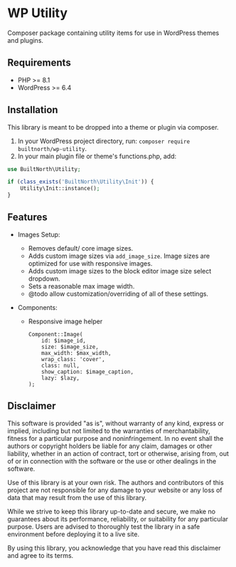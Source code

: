 # WP Utility

Composer package containing utility items for use in WordPress themes and plugins.

## Requirements

-   PHP >= 8.1
-   WordPress >= 6.4

## Installation

This library is meant to be dropped into a theme or plugin via composer.

1. In your WordPress project directory, run: `composer require builtnorth/wp-utility`.
2. In your main plugin file or theme's functions.php, add:

```php
use BuiltNorth\Utility;

if (class_exists('BuiltNorth\Utility\Init')) {
    Utility\Init::instance();
}
```

## Features

-   Images Setup:
    -   Removes default/ core image sizes.
    -   Adds custom image sizes via `add_image_size`. Image sizes are optimized for use with responsive images.
    -   Adds custom image sizes to the block editor image size select dropdown.
    -   Sets a reasonable max image width.
    -   @todo allow customization/overriding of all of these settings.
-   Components:

    -   Responsive image helper

        ```
        Component::Image(
        	id: $image_id,
        	size: $image_size,
        	max_width: $max_width,
        	wrap_class: 'cover',
        	class: null,
        	show_caption: $image_caption,
        	lazy: $lazy,
        );
        ```

## Disclaimer

This software is provided "as is", without warranty of any kind, express or implied, including but not limited to the warranties of merchantability, fitness for a particular purpose and noninfringement. In no event shall the authors or copyright holders be liable for any claim, damages or other liability, whether in an action of contract, tort or otherwise, arising from, out of or in connection with the software or the use or other dealings in the software.

Use of this library is at your own risk. The authors and contributors of this project are not responsible for any damage to your website or any loss of data that may result from the use of this library.

While we strive to keep this library up-to-date and secure, we make no guarantees about its performance, reliability, or suitability for any particular purpose. Users are advised to thoroughly test the library in a safe environment before deploying it to a live site.

By using this library, you acknowledge that you have read this disclaimer and agree to its terms.

